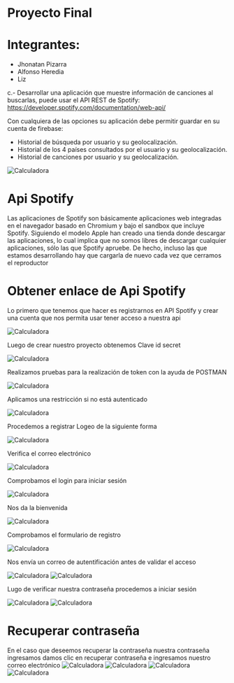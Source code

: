# Proyecto Final

# Integrantes:
- Jhonatan Pizarra
- Alfonso Heredia
- Liz 

c.- Desarrollar una aplicación que muestre información de canciones al buscarlas, puede usar
el API REST de Spotify: https://developer.spotify.com/documentation/web-api/

Con cualquiera de las opciones su aplicación debe permitir guardar en su cuenta de firebase:
- Historial de búsqueda por usuario y su geolocalización.
- Historial de los 4 países consultados por el usuario y su geolocalización.
- Historial de canciones por usuario y su geolocalización.

![Calculadora](https://github.com/Aheredia05/Calculadora-mejorada/blob/master/topicos/spotify-logo.png)

# Api Spotify

Las aplicaciones de Spotify son básicamente aplicaciones web integradas en el navegador basado en Chromium y bajo el sandbox que incluye Spotify. Siguiendo el modelo Apple han creado una tienda donde descargar las aplicaciones, lo cual implica que no somos libres de descargar cualquier aplicaciones, sólo las que Spotify apruebe. De hecho, incluso las que estamos desarrollando hay que cargarla de nuevo cada vez que cerramos el reproductor

# Obtener enlace de Api Spotify
Lo primero que tenemos que hacer es registrarnos en API Spotify y crear una cuenta que nos permita usar tener acceso a nuestra api

![Calculadora](https://github.com/Aheredia05/Calculadora-mejorada/blob/master/topicos/1.png)

Luego de crear nuestro proyecto obtenemos Clave id secret

![Calculadora](https://github.com/Aheredia05/Calculadora-mejorada/blob/master/topicos/a.png)

Realizamos pruebas para la realización de token con la ayuda de POSTMAN

![Calculadora](https://github.com/Aheredia05/Calculadora-mejorada/blob/master/topicos/2.png)

Aplicamos una restricción si no está autenticado

![Calculadora](https://github.com/Aheredia05/Calculadora-mejorada/blob/master/topicos/3.png)

Procedemos a registrar Logeo de la siguiente forma

![Calculadora](https://github.com/Aheredia05/Calculadora-mejorada/blob/master/topicos/4.png)

Verifica el correo electrónico

![Calculadora](https://github.com/Aheredia05/Calculadora-mejorada/blob/master/topicos/5.png)

Comprobamos el login para iniciar sesión 

![Calculadora](https://github.com/Aheredia05/Calculadora-mejorada/blob/master/topicos/6.png)

Nos da la bienvenida 

![Calculadora](https://github.com/Aheredia05/Calculadora-mejorada/blob/master/topicos/7.png)

Comprobamos el formulario de registro

![Calculadora](https://github.com/Aheredia05/Calculadora-mejorada/blob/master/topicos/8.png)

Nos envía un correo de autentificación antes de validar el acceso 

![Calculadora](https://github.com/Aheredia05/Calculadora-mejorada/blob/master/topicos/9.png)
![Calculadora](https://github.com/Aheredia05/Calculadora-mejorada/blob/master/topicos/10.png)

Lugo de verificar nuestra contraseña procedemos a iniciar sesión 

![Calculadora](https://github.com/Aheredia05/Calculadora-mejorada/blob/master/topicos/11.png)
![Calculadora](https://github.com/Aheredia05/Calculadora-mejorada/blob/master/topicos/12.png)

# Recuperar contraseña

En el caso que deseemos recuperar la contraseña nuestra contraseña ingresamos damos clic en recuperar contraseña e ingresamos nuestro correo electrónico 
![Calculadora](https://github.com/Aheredia05/Calculadora-mejorada/blob/master/topicos/13.png)
![Calculadora](https://github.com/Aheredia05/Calculadora-mejorada/blob/master/topicos/10.png)
![Calculadora](https://github.com/Aheredia05/Calculadora-mejorada/blob/master/topicos/9.png)
![Calculadora](https://github.com/Aheredia05/Calculadora-mejorada/blob/master/topicos/10.png)


